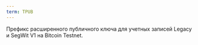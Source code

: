 ```yaml
---
term: TPUB
---
```


Префикс расширенного публичного ключа для учетных записей Legacy и SegWit V1 на Bitcoin Testnet.